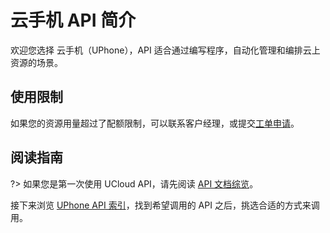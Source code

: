 



# 云手机 API 简介

欢迎您选择 云手机（UPhone），API 适合通过编写程序，自动化管理和编排云上资源的场景。

## 使用限制

如果您的资源用量超过了配额限制，可以联系客户经理，或提交[工单申请](https://accountv2.ucloud.cn/work_ticket)。

## 阅读指南

?> 如果您是第一次使用 UCloud API，请先阅读 [API 文档综览](/api/summary/)。

接下来浏览 [UPhone API 索引](api/uphone-api/index.md)，找到希望调用的 API 之后，挑选合适的方式来调用。





